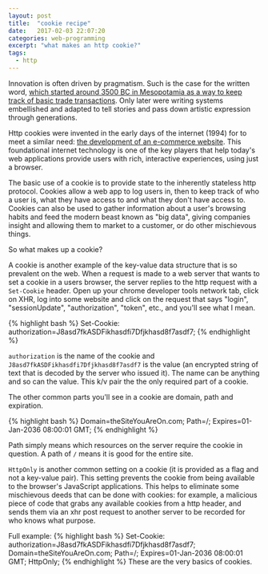 ```yaml
---
layout: post
title:  "cookie recipe"
date:   2017-02-03 22:07:20
categories: web-programming
excerpt: "what makes an http cookie?"
tags:
  - http
---
```


Innovation is often driven by pragmatism.  Such is the case for the written word, [which started around 3500 BC in Mesopotamia as a way to keep track of basic trade transactions](https://edsitement.neh.gov/lesson-plan/cuneiform-writing-system-ancient-mesopotamia-emergence-and-evolution#sect-background).  Only later were writing systems embellished and adapted to tell stories and pass down artistic expression through generations.

Http cookies were invented in the early days of the internet (1994) for to meet a similar need: [the development of an e-commerce website](https://en.wikipedia.org/wiki/HTTP_cookie).  This foundational internet technology is one of the key players that help today's web applications provide users with rich, interactive experiences, using just a browser.

The basic use of a cookie is to provide state to the inherently stateless http protocol.  Cookies allow a web app to log users in, then to keep track of who a user is, what they have access to and what they don't have access to.  Cookies can also be used to gather information about a user's browsing habits and feed the modern beast known as "big data", giving companies insight and allowing them to market to a customer, or do other mischievous things.

So what makes up a cookie?

A cookie is another example of the key-value data structure that is so prevalent on the web.  When a request is made to a web server that wants to set a cookie in a users browser, the server replies to the http request with a `Set-Cookie` header.  Open up your chrome developer tools network tab, click on XHR, log into some website and click on the request that says "login", "sessionUpdate", "authorization", "token", etc., and you'll see what I mean.

{% highlight bash %}
Set-Cookie: authorization=J8asd7fkASDFikhasdfi7Dfjkhasd8f7asdf7;
{% endhighlight %}

`authorization` is the name of the cookie and `J8asd7fkASDFikhasdfi7Dfjkhasd8f7asdf7` is the value (an encrypted string of text that is decoded by the server who issued it).  The name can be anything and so can the value.  This k/v pair the the only required part of a cookie.

The other common parts you'll see in a cookie are domain, path and expiration.

{% highlight bash %}
Domain=theSiteYouAreOn.com;
Path=/;
Expires=01-Jan-2036 08:00:01 GMT;
{% endhighlight %}

Path simply means which resources on the server require the cookie in question.  A path of `/` means it is good for the entire site.

`HttpOnly` is another common setting on a cookie (it is provided as a flag and not a key-value pair).  This setting prevents the cookie from being available to the browser's JavaScript applications.  This helps to eliminate some  mischievous deeds that can be done with cookies: for example, a malicious piece of code that grabs any available cookies from a http header, and sends them via an xhr post request to another server to be recorded for who knows what purpose.

Full example:
{% highlight bash %}
Set-Cookie: authorization=J8asd7fkASDFikhasdfi7Dfjkhasd8f7asdf7; Domain=theSiteYouAreOn.com; Path=/; Expires=01-Jan-2036 08:00:01 GMT; HttpOnly;
{% endhighlight %}
These are the very basics of cookies.
